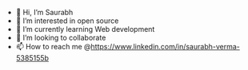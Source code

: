 - 👋 Hi, I’m Saurabh 
- 👀 I’m interested in open source
- 🌱 I’m currently learning Web development
- 💞️ I’m looking to collaborate 
- 📫 How to reach me @https://www.linkedin.com/in/saurabh-verma-5385155b

<!---
Jarvis109/Jarvis109 is a ✨ special ✨ repository because its `README.md` (this file) appears on your GitHub profile.
You can click the Preview link to take a look at your changes.
--->
